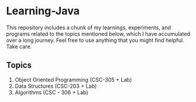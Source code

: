 # Learning-Java

This repository includes a chunk of my learnings, experiments, and programs related to the topics mentioned below, which I have accumulated over a long journey. 
Feel free to use anything that you might find helpful. Take care. 

## Topics 
1. Object Oriented Programming (CSC-305 + Lab)
2. Data Structures (CSC-203 + Lab)
3. Algorithms (CSC - 306 + Lab)
